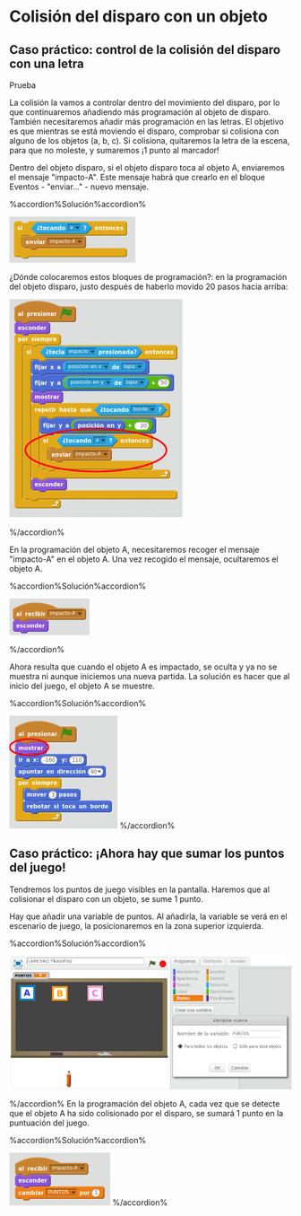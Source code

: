 
# Colisión del disparo con un objeto

## Caso práctico: control de la colisión del disparo con una letra

Prueba

La colisión la vamos a controlar dentro del movimiento del disparo, por lo que continuaremos añadiendo más programación al objeto de disparo. También necesitaremos añadir más programación en las letras. El objetivo es que mientras se está moviendo el disparo, comprobar si colisiona con alguno de los objetos (a, b, c). Si colisiona, quitaremos la letra de la escena, para que no moleste, y sumaremos ¡1 punto al marcador!

Dentro del objeto disparo, si el objeto disparo toca al objeto A, enviaremos el mensaje "impacto-A". Este mensaje habrá que crearlo en el bloque Eventos - "enviar..." - nuevo mensaje.



%accordion%Solución%accordion%



![](img/Seleccion_027.png)

¿Dónde colocaremos estos bloques de programación?: en la programación del objeto disparo, justo después de haberlo movido 20 pasos hacia arriba:

![](img/Seleccion_028.png)

%/accordion%

En la programación del objeto A, necesitaremos recoger el mensaje "impacto-A" en el objeto A. Una vez recogido el mensaje, ocultaremos el objeto A.



%accordion%Solución%accordion%

![](img/Seleccion_029.png)

%/accordion%

Ahora resulta que cuando el objeto A es impactado, se oculta y ya no se muestra ni aunque iniciemos una nueva partida. La solución es hacer que al inicio del juego, el objeto A se muestre.

%accordion%Solución%accordion%

![](img/Seleccion_047.png)
%/accordion%
## Caso práctico: ¡Ahora hay que sumar los puntos del juego!

Tendremos los puntos de juego visibles en la pantalla. Haremos que al colisionar el disparo con un objeto, se sume 1 punto. 

Hay que añadir una variable de puntos. Al añadirla, la variable se verá en el escenario de juego, la posicionaremos en la zona superior izquierda.

%accordion%Solución%accordion%

![](img/Seleccion_041.png)

%/accordion%
En la programación del objeto A, cada vez que se detecte que el objeto A ha sido colisionado por el disparo, se sumará 1 punto en la puntuación del juego.



%accordion%Solución%accordion%

![](img/Seleccion_036.png)
%/accordion%